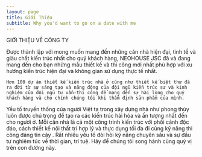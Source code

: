 ```yaml
---
layout: page
title: Giới Thiệu
subtitle: Why you'd want to go on a date with me
---
```


GIỚI THIỆU VỀ CÔNG TY

Được thành lập với mong muốn mang đến những căn nhà hiện đại, tinh tế và giàu chất kiến trúc nhất cho quý khách hàng, NEOHOUSE JSC đã và đang  mang đến cho bạn những mẫu thiết kế và thi công mới nhất phù hợp với xu hướng kiến trúc hiện đại và không gian sử dụng thực tế nhất.

    Hơn 100 dự án thiết kế kiến trúc nhà ở cũng như thiết kế biệt thự đã ra đời từ sự sáng tạo và năng động của đội ngũ kiến trúc sư và kinh nghiệm của đội ngũ tư vấn-thi công để mang đến sự hài lòng cho quý khách hàng và cho chính chúng tôi khi thẩm định sản phẩm của mình.

Yếu tố truyền thống của người Việt ta trong xây dựng nhà như phong thủy luôn được chú trọng để tạo ra các kiến trúc hài hòa và ấn tượng nhất đến cho người ở. Mỗi căn nhà là cả một công trình kiến trúc với phối cảnh độc đáo, cách thiết kế nội thất trí hợp lý và thực dụng tối đa đi cùng kỹ năng thi công đáng tin cậy . Rất nhiều yếu tố đòi hỏi kỹ năng chuyên sâu và sự đầu tư nghiêm túc về thời gian, trí tuệ. Hãy để chúng tôi song hành cùng quý vị trên con đường này.
